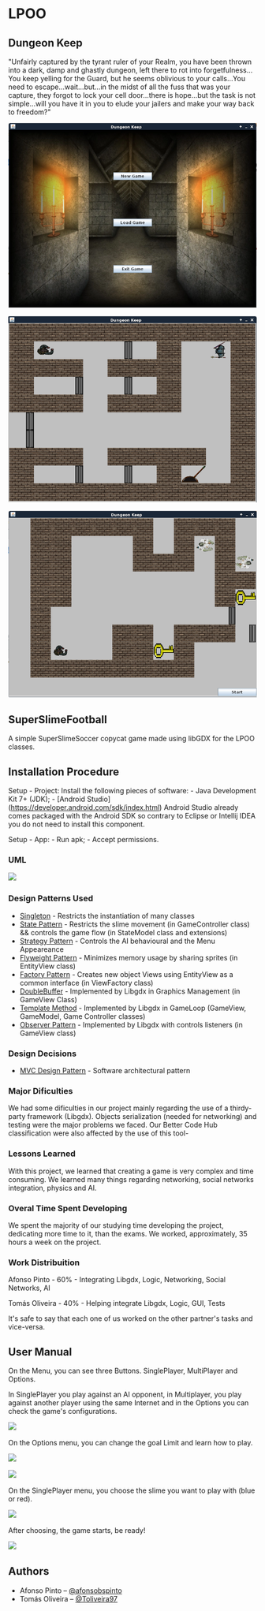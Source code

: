 # LPOO

## Dungeon Keep

"Unfairly captured by the tyrant ruler of your Realm, you have been thrown into a dark, damp and ghastly dungeon, left there to rot into forgetfulness... You keep yelling for the Guard, but he seems oblivious to your calls...You need to escape...wait...but...in the midst of all the fuss that was your capture, they forgot to lock your cell door...there is hope...but the task is not simple...will you have it in you to elude your jailers and make your way back to freedom?"


![menu preview](https://github.com/FooWalksIntoABar/FEUP/blob/master/LPOO/Dungeon%20Keep/src/gui/res/menuPreview.png?raw=true)


![game preview](https://github.com/FooWalksIntoABar/FEUP/blob/master/LPOO/Dungeon%20Keep/src/gui/res/gamePreview.png?raw=true)


![custom preview](https://github.com/FooWalksIntoABar/FEUP/blob/master/LPOO/Dungeon%20Keep/src/gui/res/customPreview.png?raw=true)

## SuperSlimeFootball

A simple SuperSlimeSoccer copycat game made using libGDX for the LPOO classes.

## Installation Procedure

 Setup - Project:
    Install the following pieces of software:
       - Java Development Kit 7+ (JDK);
       - [Android Studio] (https://developer.android.com/sdk/index.html) 
       Android Studio already comes packaged with the Android SDK so contrary to Eclipse or Intellij IDEA you do not need to install this component.

 Setup - App:
    - Run apk;
    - Accept permissions.

### UML

![](https://github.com/Toliveira97/SuperSlimeFootball/blob/finalRelease/ClassDiagram.png)

### Design Patterns Used

* [Singleton](https://en.wikipedia.org/wiki/Singleton_pattern) -  Restricts the instantiation of many classes
* [State Pattern](https://en.wikipedia.org/wiki/State_pattern) - Restricts the slime movement (in GameController class) && controls the game flow (in StateModel class and extensions)
* [Strategy Pattern](https://en.wikipedia.org/wiki/Strategy_pattern) - Controls the AI behavioural and the Menu Appeareance 
* [Flyweight Pattern](https://en.wikipedia.org/wiki/Flyweight_pattern) - Minimizes memory usage by sharing sprites (in EntityView class)
* [Factory Pattern](https://en.wikipedia.org/wiki/Factory_method_pattern) - Creates new object Views using EntityView as a common interface (in ViewFactory class)
* [DoubleBuffer]() - Implemented by Libgdx in Graphics Management (in GameView Class) 
* [Template Method](https://en.wikipedia.org/wiki/Template_method_pattern) - Implemented by Libgdx in GameLoop (GameView, GameModel, Game Controller classes)
* [Observer Pattern](https://en.wikipedia.org/wiki/Observer_pattern) - Implemented by Libgdx with controls listeners (in GameView class)


### Design Decisions

* [MVC Design Pattern](https://en.wikipedia.org/wiki/Model%E2%80%93view%E2%80%93controller) - Software architectural pattern 


### Major Dificulties

We had some dificulties in our project mainly regarding the use of a thirdy-party framework (Libgdx). Objects serialization (needed for networking)  and testing were the major problems we faced. 
Our Better Code Hub classification were also affected by the use of this tool-

### Lessons Learned

With this project, we learned that creating a game is very complex and time consuming. We learned many things regarding networking, social networks integration, physics and AI.

### Overal Time Spent Developing

We spent the majority of our studying time developing the project, dedicating more time to it, than the exams. We worked, approximately, 35 hours a week on the project.

### Work Distribuition

Afonso Pinto - 60% - Integrating Libgdx, Logic, Networking, Social Networks, AI

Tomás Oliveira - 40% - Helping integrate Libgdx, Logic, GUI, Tests

It's safe to say that each one of us worked on the other partner's tasks and vice-versa.

## User Manual

On the Menu, you can see three Buttons. SinglePlayer, MultiPlayer and Options.

In SinglePlayer you play against an AI opponent, in Multiplayer, you play against another player using the same Internet and in the Options you can check the game's configurations.

![](https://github.com/Toliveira97/SuperSlimeFootball/blob/finalRelease/Screenshots/initialMenu.png)

On the Options menu, you can change the goal Limit and learn how to play.

![](https://github.com/Toliveira97/SuperSlimeFootball/blob/finalRelease/Screenshots/options.png)

![](https://github.com/Toliveira97/SuperSlimeFootball/blob/finalRelease/Screenshots/howToPlay.png)

On the SinglePlayer menu, you choose the slime you want to play with (blue or red).

![](https://github.com/Toliveira97/SuperSlimeFootball/blob/finalRelease/Screenshots/singlePlayer.png)

After choosing, the game starts, be ready!

![](https://github.com/Toliveira97/SuperSlimeFootball/blob/finalRelease/Screenshots/game.png)

## Authors
* Afonso Pinto – [@afonsobspinto](https://github.com/afonsobspinto)
* Tomás Oliveira – [@Toliveira97](https://github.com/Toliveira97)


